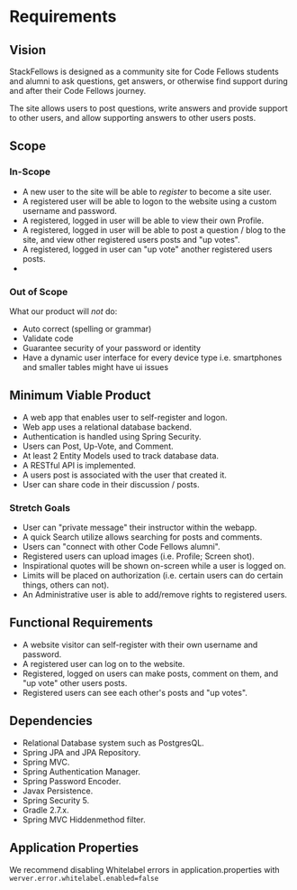 # Requirements

## Vision

StackFellows is designed as a community site for Code Fellows students and alumni to ask questions, get answers, or
otherwise find support during and after their Code Fellows journey.

The site allows users to post questions, write answers and provide support to other users, and allow supporting
answers to other users posts.

## Scope

### In-Scope

- A new user to the site will be able to *register* to become a site user.
- A registered user will be able to logon to the website using a custom username and password.
- A registered, logged in user will be able to view their own Profile.
- A registered, logged in user will be able to post a question / blog to the site, and view other registered users posts and "up votes".
- A registered, logged in user can "up vote" another registered users posts.
- 
### Out of Scope

What our product will *not* do:

- Auto correct (spelling or grammar)
- Validate code
- Guarantee security of your password or identity
- Have a dynamic user interface for every device type i.e. smartphones and smaller tables might have ui issues

## Minimum Viable Product

- A web app that enables user to self-register and logon.
- Web app uses a relational database backend.
- Authentication is handled using Spring Security.
- Users can Post, Up-Vote, and Comment.
- At least 2 Entity Models used to track database data.
- A RESTful API is implemented.
- A users post is associated with the user that created it.
- User can share code in their discussion / posts.

### Stretch Goals

- User can "private message" their instructor within the webapp.
- A quick Search utilize allows searching for posts and comments.
- Users can "connect with other Code Fellows alumni".
- Registered users can upload images (i.e. Profile; Screen shot).
- Inspirational quotes will be shown on-screen while a user is logged on.
- Limits will be placed on authorization (i.e. certain users can do certain things, others can not).
- An Administrative user is able to add/remove rights to registered users.

## Functional Requirements

- A website visitor can self-register with their own username and password.
- A registered user can log on to the website.
- Registered, logged on users can make posts, comment on them, and "up vote" other users posts.
- Registered users can see each other's posts and "up votes".

## Dependencies

- Relational Database system such as PostgresQL.
- Spring JPA and JPA Repository.
- Spring MVC.
- Spring Authentication Manager.
- Spring Password Encoder.
- Javax Persistence.
- Spring Security 5.
- Gradle 2.7.x.
- Spring MVC Hiddenmethod filter.

## Application Properties

We recommend disabling Whitelabel errors in application.properties with `werver.error.whitelabel.enabled=false`
